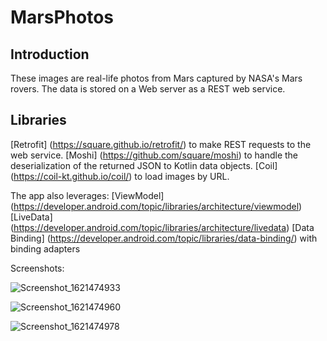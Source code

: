 MarsPhotos
================

Introduction
------------

These images are real-life photos from Mars captured by NASA's Mars rovers. The data is stored on a Web server
as a REST web service.

Libraries
---------
[Retrofit] (https://square.github.io/retrofit/) to make REST requests to the web service. 
[Moshi] (https://github.com/square/moshi) to handle the deserialization of the returned JSON to Kotlin data objects. 
[Coil] (https://coil-kt.github.io/coil/) to load images by URL.


The app also leverages:
[ViewModel] (https://developer.android.com/topic/libraries/architecture/viewmodel) 
[LiveData] (https://developer.android.com/topic/libraries/architecture/livedata) 
[Data Binding] (https://developer.android.com/topic/libraries/data-binding/) with binding adapters


Screenshots:

![Screenshot_1621474933](https://user-images.githubusercontent.com/15269393/118906621-79354f80-b8f4-11eb-811e-48cd8d8113db.png)

![Screenshot_1621474960](https://user-images.githubusercontent.com/15269393/118906623-7aff1300-b8f4-11eb-9b41-465e573b25a3.png)

![Screenshot_1621474978](https://user-images.githubusercontent.com/15269393/118906626-7aff1300-b8f4-11eb-8cf7-33909bd62347.png)
